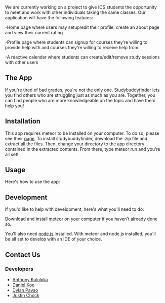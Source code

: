 We are currently working on a project to give ICS students the opportunity to meet and work with other individuals taking the same classes. Our application will have the following features:

-Home page where users may setup/edit their profile, create an about page and view their current rating

-Profile page where students can signup for courses they're willing to provide help with and courses they're willing to receive help from.

-A reactive calendar where students can create/edit/remove study sessions with other users

## The App
If you're tired of bad grades, you're not the only one. Studybuddyfinder lets you find others who are struggling just as much as you are. Together, you can find people who are more knowledgeable on the topic and have them help you!

## Installation
This app requires meteor to be installed on your computer. To do so, please see their <a href="https://www.meteor.com/">page</a>.
To install studybuddyfinder, download the .zip file and extract all the files. Then, change your directory to the app directory contained in the extracted contents. From there, type meteor run and you're all set!

## Usage
Here's how to use the app:

## Development
If you'd like to help with development, here's what you'll need to do:
<p>Download and install <a href="https://www.meteor.com/">meteor</a> on your computer if you haven't already done so.</p>
<p>You'll also need <a href="https://nodejs.org/en/">node.js</a> installed. With meteor and node.js installed, you'll be all set to develop with an IDE of your choice.</p>

## Contact Us
### Developers
- <a href="https://github.com/akuloloia">Anthony Kulololia</a>
- <a href="https://github.com/dankoo">Daniel Koo</a>
- <a href="https://github.com/dylanpavao">Dylan Pavao</a>
- <a href="https://github.com/jchock">Justin Chock</a>
